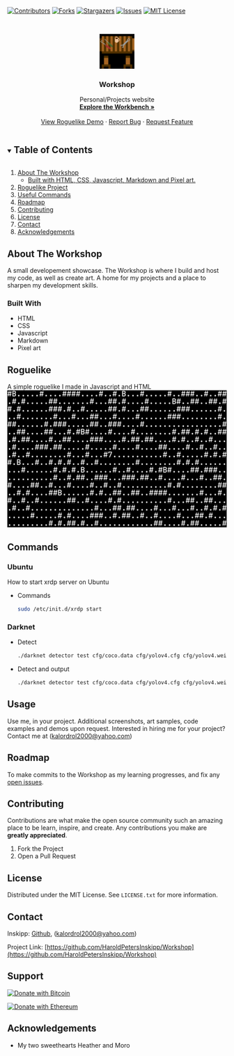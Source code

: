 [![Contributors][contributors-shield]](https://github.com/HaroldPetersInskipp)
[![Forks][forks-shield]](https://github.com/HaroldPetersInskipp/Workshop/network/members)
[![Stargazers][stars-shield]](https://github.com/HaroldPetersInskipp/Workshop/stargazers)
[![Issues][issues-shield]](https://github.com/HaroldPetersInskipp/Workshop/issues)
[![MIT License][license-shield]][license-url]

<!-- PROJECT LOGO -->
<br />
<p align="center">
  <a href="https://github.com/HaroldPetersInskipp/Workshop">
    <img src="Images/favicon.png" alt="Logo" width="80" height="80">
  </a>

  <h3 align="center">Workshop</h3>

  <p align="center">
    Personal/Projects website
    <br />
    <a href="https://haroldpetersinskipp.github.io/Workbench.html"><strong>Explore the Workbench »</strong></a>
    <br />
    <br />
    <a href="https://github.com/HaroldPetersInskipp/Workshop/tree/main/Javascript/Roguelike">View Roguelike Demo</a>
    ·
    <a href="https://github.com/HaroldPetersInskipp/Workshop/issues">Report Bug</a>
    ·
    <a href="https://github.com/HaroldPetersInskipp/Workshop/issues">Request Feature</a>
  </p>
</p>

<!-- TABLE OF CONTENTS -->
<details open="open">
  <summary><h2 style="display: inline-block">Table of Contents</h2></summary>
  <ol>
    <li>
      <a href="#about-the-workshop">About The Workshop</a>
      <ul>
        <li><a href="#built-with">Built with HTML, CSS, Javascript, Markdown and Pixel art.</a></li>
      </ul>
    </li>
    <li><a href="#Roguelike">Roguelike Project</a>
    <li><a href="#Commands">Useful Commands</a></li>
    <li><a href="#roadmap">Roadmap</a></li>
    <li><a href="#contributing">Contributing</a></li>
    <li><a href="#license">License</a></li>
    <li><a href="#contact">Contact</a></li>
    <li><a href="#acknowledgements">Acknowledgements</a></li>
  </ol>
</details>

<!-- ABOUT THE PROJECT -->
## About The Workshop

A small developement showcase.
The Workshop is where I build and host my code, as well as create art.
A home for my projects and a place to sharpen my development skills.

### Built With

* HTML
* CSS
* Javascript
* Markdown
* Pixel art

## Roguelike

A simple roguelike I made in Javascript and HTML
<a href="https://haroldpetersinskipp.github.io/Javascript/Roguelike/index.html"><img src="Images/Roguelike.png" alt="Roguelike"></a>

## Commands
<ul></ul>

### Ubuntu

How to start xrdp server on Ubuntu
* Commands
  ```sh
  sudo /etc/init.d/xrdp start
  ```
### Darknet

* Detect
   ```sh
   ./darknet detector test cfg/coco.data cfg/yolov4.cfg cfg/yolov4.weights
   ```
* Detect and output
   ```sh
   ./darknet detector test cfg/coco.data cfg/yolov4.cfg cfg/yolov4.weights -ext_output data/image0.jpg
   ```

<!-- USAGE EXAMPLES -->
## Usage

Use me, in your project. Additional screenshots, art samples, code examples and demos upon request.
Interested in hiring me <!--Highly skilled--> for your project? Contact me at (kalordrol2000@yahoo.com)

<!-- ROADMAP -->
## Roadmap

To make commits to the Workshop as my learning progresses, and fix any [open issues](https://github.com/HaroldPetersInskipp/Workshop/issues).

<!-- CONTRIBUTING -->
## Contributing

Contributions are what make the open source community such an amazing place to be learn, inspire, and create. Any contributions you make are **greatly appreciated**.

1. Fork the Project
2. Open a Pull Request

<!-- LICENSE -->
## License

Distributed under the MIT License. See `LICENSE.txt` for more information.

<!-- CONTACT -->
## Contact

Inskipp: [Github](https://github.com/HaroldPetersInskipp), (kalordrol2000@yahoo.com)

Project Link: [https://github.com/HaroldPetersInskipp/Workshop](https://github.com/HaroldPetersInskipp/Workshop)

<!--Support-->
## Support

[![Donate with Bitcoin](https://en.cryptobadges.io/badge/big/3Qic3KPrFyWok97GGDkkG8pAcL1H5dGHza)](https://en.cryptobadges.io/donate/3Qic3KPrFyWok97GGDkkG8pAcL1H5dGHza)

[![Donate with Ethereum](https://en.cryptobadges.io/badge/big/0xe25c035144DaBD429b4323b8741a57BD27940A2B)](https://en.cryptobadges.io/donate/0xe25c035144DaBD429b4323b8741a57BD27940A2B)

<!-- ACKNOWLEDGEMENTS -->
## Acknowledgements

* My two sweethearts Heather and Moro

<!-- MARKDOWN LINKS & IMAGES -->
<!-- https://www.markdownguide.org/basic-syntax/#reference-style-links -->
[contributors-shield]: https://img.shields.io/github/contributors/HaroldPetersInskipp/Workshop.svg?style=for-the-badge
[contributors-url]: https://github.com/HaroldPetersInskipp/Workshop/graphs/contributors
[forks-shield]: https://img.shields.io/github/forks/HaroldPetersInskipp/Workshop.svg?style=for-the-badge
[forks-url]: https://github.com/HaroldPetersInskipp/Workshop/network/members
[stars-shield]: https://img.shields.io/github/stars/HaroldPetersInskipp/Workshop.svg?style=for-the-badge
[stars-url]: https://github.com/HaroldPetersInskipp/Workshop/stargazers
[issues-shield]: https://img.shields.io/github/issues/HaroldPetersInskipp/Workshop.svg?style=for-the-badge
[issues-url]: https://github.com/HaroldPetersInskipp/Workshop/issues
[license-shield]: https://img.shields.io/github/license/HaroldPetersInskipp/Workshop.svg?style=for-the-badge
[license-url]: https://github.com/HaroldPetersInskipp/Workshop/blob/master/LICENSE.txt
